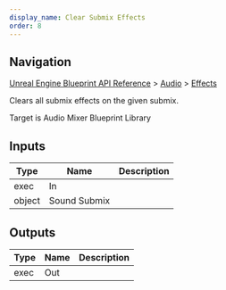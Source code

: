```yaml
---
display_name: Clear Submix Effects
order: 8
---
```

## Navigation

[Unreal Engine Blueprint API Reference](https://dev.epicgames.com/documentation/en-us/unreal-engine/BlueprintAPI) > [Audio](https://dev.epicgames.com/documentation/en-us/unreal-engine/BlueprintAPI/Audio) > [Effects](https://dev.epicgames.com/documentation/en-us/unreal-engine/BlueprintAPI/Audio/Effects)

Clears all submix effects on the given submix.

Target is Audio Mixer Blueprint Library

## Inputs

| Type | Name | Description |
| --- | --- | --- |
| exec | In |  |
| object | Sound Submix |  |

## Outputs

| Type | Name | Description |
| --- | --- | --- |
| exec | Out |  |
